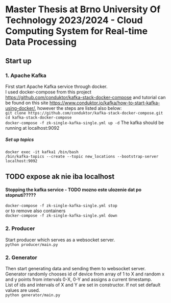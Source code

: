 # Master Thesis at Brno University Of Technology 2023/2024 - Cloud Computing System for Real-time Data Processing

## Start up
### 1. Apache Kafka
First start Apache Kafka service through docker. \
I used docker-compose from this project https://github.com/conduktor/kafka-stack-docker-compose and 
tutorial can be found on this site https://www.conduktor.io/kafka/how-to-start-kafka-using-docker/, 
however the steps are listed also below: \
``git clone https://github.com/conduktor/kafka-stack-docker-compose.git`` \
``cd kafka-stack-docker-compose `` \
``docker-compose -f zk-single-kafka-single.yml up -d``
The kafka should be running at localhost:9092
##### Set up topics
``docker exec -it kafka1 /bin/bash`` \
``/bin/kafka-topics --create --topic new_locations --bootstrap-server localhost:9092``

## TODO expose ak nie iba localhost

#### Stopping the kafka service - TODO mozno este ulozenie dat po stopnuti?????
``docker-compose -f zk-single-kafka-single.yml stop`` \
or to remove also containers \
``docker-compose -f zk-single-kafka-single.yml down``
### 2. Producer
Start producer which serves as a websocket server. \
``python producer/main.py``
### 2. Generator
Then start generating data and sending them to websocket server. \
Generator randomly chooses id of device from array of 1 to X and random x and y points from intervals 0-X, 0-Y and assigns a current timestamp. \
List of ids and intervals of X and Y are set in constructor. If not set default values are used. \
``python generator/main.py``